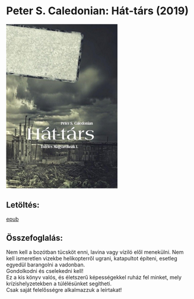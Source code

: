 # <a name="id_1222">Peter S. Caledonian: Hát-társ (2019)</a>
<img src="https://github.com/BercziSandor/calibre_lib/raw/main/Peter%20S.%20Caledonian/Hat-tars%20%281222%29/cover.jpg" alt="cover" width="300"/>

## Letöltés:
[epub](https://github.com/BercziSandor/calibre_lib/raw/main/Peter%20S.%20Caledonian/Hat-tars%20%281222%29/Hat-tars%20-%20Peter%20S.%20Caledonian.epub)

## Összefoglalás:
<div>
<p>Nem kell a bozótban tücsköt enni, lavina vagy víziló elől menekülni. Nem kell ismeretlen vizekbe helikopterről ugrani, katapultot építeni, esetleg egyedül barangolni a vadonban. <br>Gondolkodni és cselekedni kell! <br>Ez a kis könyv valós, és életszerű képességekkel ruház fel minket, mely krízishelyzetekben a túlélésünket segítheti. <br>Csak saját felelősségre alkalmazzuk a leírtakat!</p></div>

